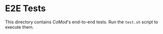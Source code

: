 # E2E Tests

This directory contains _CoMod_'s end-to-end tests. Run the `test.sh` script to execute them.
